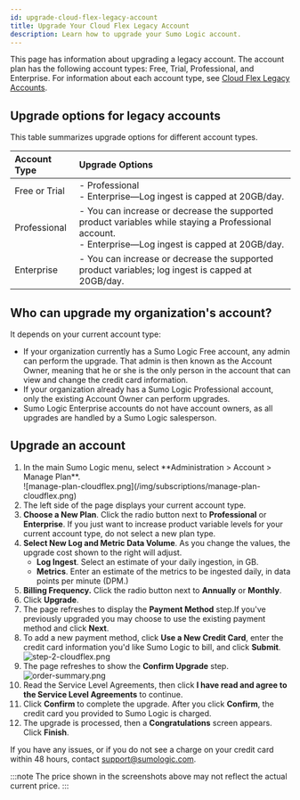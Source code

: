 ```yaml
---
id: upgrade-cloud-flex-legacy-account
title: Upgrade Your Cloud Flex Legacy Account
description: Learn how to upgrade your Sumo Logic account.
---
```


This page has information about upgrading a legacy account. The account plan has the following account types: Free, Trial, Professional, and Enterprise. For information about each account type, see [Cloud Flex Legacy Accounts](cloud-flex-legacy-accounts.md). 

## Upgrade options for legacy accounts

This table summarizes upgrade options for different account types.

| Account Type | Upgrade Options |
| :-- | :-- |
| Free or Trial  | - Professional <br/>- Enterprise—Log ingest is capped at 20GB/day. |
| Professional | - You can increase or decrease the supported product variables while staying a Professional account.<br/>- Enterprise—Log ingest is capped at 20GB/day. |
| Enterprise | - You can increase or decrease the supported product variables; log ingest is capped at 20GB/day. |

## Who can upgrade my organization's account? 

It depends on your current account type:

* If your organization currently has a Sumo Logic Free account, any admin can perform the upgrade. That admin is then known as the Account Owner, meaning that he or she is the only person in the account that can view and change the credit card information. 
* If your organization already has a Sumo Logic Professional account, only the existing Account Owner can perform upgrades.
* Sumo Logic Enterprise accounts do not have account owners, as all upgrades are handled by a Sumo Logic salesperson.

## Upgrade an account

1. <!--Kanso [**Classic UI**](/docs/get-started/sumo-logic-ui-classic). Kanso--> In the main Sumo Logic menu, select **Administration > Account > Manage Plan**. <!--Kanso <br/> [**New UI**](/docs/get-started/sumo-logic-ui/). In the top menu select **Administration**, and then under **Account** select **Manage Plan**. You can also click the **Go To...** menu at the top of the screen and select **Manage Plan**. Kanso--> <br/>  ![manage-plan-cloudflex.png](/img/subscriptions/manage-plan-cloudflex.png)
1. The left side of the page displays your current account type.
1. **Choose a New Plan**. Click the radio button next to **Professional** or **Enterprise**. If you just want to increase product variable levels for your current account type, do not select a new plan type.
1. **Select New Log and Metric Data Volume**. As you change the values, the upgrade cost shown to the right will adjust.
    * **Log Ingest**. Select an estimate of your daily ingestion, in GB.
    * **Metrics**. Enter an estimate of the metrics to be ingested daily, in data points per minute (DPM.)
1. **Billing Frequency.** Click the radio button next to **Annually** or **Monthly**. 
1. Click **Upgrade**.
1. The page refreshes to display the **Payment Method** step.If you've previously upgraded you may choose to use the existing payment method and click **Next**.
1. To add a new payment method, click **Use a New Credit Card**, enter the credit card information you'd like Sumo Logic to bill, and click **Submit**. <br/>  ![step-2-cloudflex.png](/img/subscriptions/step-2-cloudflex.png)
1. The page refreshes to show the **Confirm Upgrade** step.<br/>   ![order-summary.png](/img/subscriptions/order-summary.png)
1. Read the Service Level Agreements, then click **I have read and agree to the Service Level Agreements** to continue.
1. Click **Confirm** to complete the upgrade. After you click **Confirm**, the credit card you provided to Sumo Logic is charged.
1. The upgrade is processed, then a **Congratulations** screen appears. Click **Finish**.

If you have any issues, or if you do not see a charge on your credit card within 48 hours, contact [support@sumologic.com](mailto:support@sumologic.com).

:::note
The price shown in the screenshots above may not reflect the actual current price.
:::
